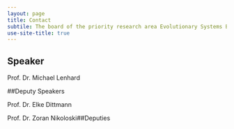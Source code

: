 ```yaml
---
layout: page
title: Contact
subtile: The board of the priority research area Evolutionary Systems Biology
use-site-title: true
---
```





## Speaker

Prof. Dr. Michael Lenhard

 
##Deputy Speakers

Prof. Dr. Elke Dittmann

Prof. Dr. Zoran Nikoloski##Deputies

